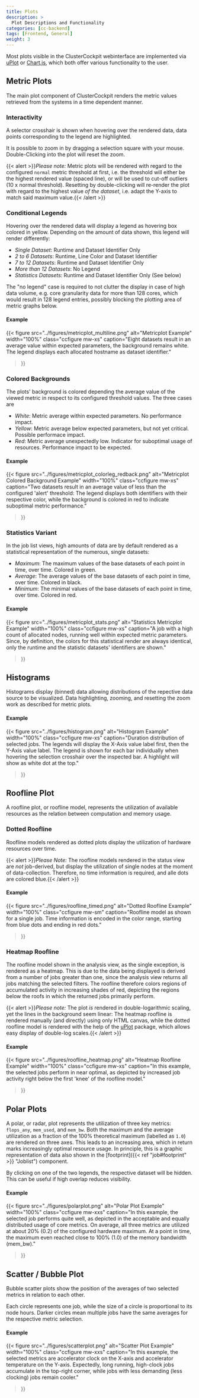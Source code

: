```yaml
---
title: Plots
description: >
  Plot Descriptions and Functionality
categories: [cc-backend]
tags: [Frontend, General]
weight: 3
---
```


Most plots visible in the ClusterCockpit webinterface are implemented via [uPlot](https://github.com/leeoniya/uPlot) or [Chart.js](https://www.chartjs.org/), which both offer various functionality to the user.

## Metric Plots

The main plot component of ClusterCockpit renders the metric values retrieved from the systems in a time dependent manner.

### Interactivity

A selector crosshair is shown when hovering over the rendered data, data points corresponding to the legend are highlighted.

It is possible to zoom in by dragging a selection square with your mouse. Double-Clicking into the plot will reset the zoom.

{{< alert >}}*Please note:* Metric plots will be rendered with regard to the configured `normal` metric threshold at first, i.e. the threshold will either be the highest rendered value (spaced line), or will be used to cut-off outliers (10 x normal threshold). Resetting by double-clicking will re-render the plot with regard to the highest value *of the dataset*, i.e. adapt the Y-axis to match said maximum value.{{< /alert >}}

### Conditional Legends

Hovering over the rendered data will display a legend as hovering box colored in yellow. Depending on the amount of data shown, this legend will render differently:

* *Single Dataset*: Runtime and Dataset Identifier Only
* *2 to 6 Datasets*: Runtime, Line Color and Dataset Identifier
* *7 to 12 Datasets*: Runtime and Dataset Identifier Only
* *More than 12 Datasets*: No Legend
* *Statistics Datasets*: Runtime and Dataset Identifier Only (See below)

The "no legend" case is required to not clutter the display in case of high data volume, e.g. core granularity data for more than 128 cores, which would result in 128 legend entries, possibly blocking the plotting area of metric graphs below.

#### Example

{{< figure src="../figures/metricplot_multiline.png" alt="Metricplot Example" width="100%" class="ccfigure mw-xs"
    caption="Eight datasets result in an average value within expected parameters, the background remains white. The legend displays each allocated hostname as dataset identifier."
>}}

### Colored Backgrounds

The plots' background is colored depending the average value of the viewed metric in respect to its configured threshold values. The three cases are

* *White*: Metric average within expected parameters. No performance impact.
* *Yellow*: Metric average below expected parameters, but not yet critical. Possible performace impact.
* *Red*: Metric average unexpectedly low. Indicator for suboptimal usage of resources. Performance impact to be expected.

#### Example

{{< figure src="../figures/metricplot_colorleg_redback.png" alt="Metricplot Colored Background Example" width="100%" class="ccfigure mw-xs"
    caption="Two datasets result in an average value of less than the configured 'alert' threshold: The legend displays both identifiers with their respective color, while the background is colored in red to indicate suboptimal metric performance."
>}}

### Statistics Variant

In the job list views, high amounts of data are by default rendered as a statistical representation of the numerous, single datasets:

* *Maximum*: The maximum values of the base datasets of each point in time, over time. Colored in green.
* *Average*: The average values of the base datasets of each point in time, over time. Colored in black.
* *Minimum*: The minimal values of the base datasets of each point in time, over time. Colored in red.

#### Example

{{< figure src="../figures/metricplot_stats.png" alt="Statistics Metricplot Example" width="100%" class="ccfigure mw-xs"
    caption="A job with a high count of allocated nodes, running well within expected metric parameters. Since, by definition, the colors for this statistical render are always identical, only the runtime and the statistic datasets' identifiers are shown."
>}}

## Histograms

Histograms display (binned) data allowing distributions of the repective data source to be visualized. Data highlighting, zooming, and resetting the zoom work as described for metric plots.

#### Example

{{< figure src="../figures/histogram.png" alt="Histogram Example" width="100%" class="ccfigure mw-xs"
    caption="Duration distribution of selected jobs. The legends will display the X-Axis value label first, then the Y-Axis value label. The legend is shown for each bar individually when hovering the selection crosshair over the inspected bar. A highlight will show as white dot at the top."
>}}

## Roofline Plot

A roofline plot, or roofline model, represents the utilization of available resources as the relation between computation and memory usage.

### Dotted Roofline

Roofline models rendered as dotted plots display the utilization of hardware resources over time.

{{< alert >}}*Please Note:* The roofline models rendered in the status view are *not* job-derived, but display the utilization of single nodes at the moment of data-collection. Therefore, no time information is required, and alle dots are colored blue.{{< /alert >}}

#### Example

{{< figure src="../figures/roofline_timed.png" alt="Dotted Roofline Example" width="100%" class="ccfigure mw-sm"
    caption="Roofline model as shown for a single job. Time information is encoded in the color range, starting from blue dots and ending in red dots."
>}}

### Heatmap Roofline

The roofline model shown in the analysis view, as the single exception, is rendered as a heatmap. This is due to the data being displayed is derived from a number of jobs greater than one, since the analysis view returns all jobs matching the selected filters. The roofline therefore colors regions of accumulated activity in increasing shades of red, depicting the regions below the roofs in which the returned jobs primarily perform.

{{< alert >}}*Please note:* The plot *is* rendered in double-logarithmic scaling, yet the lines in the background seem linear: The heatmap roofline is rendered manually (and directly) using only HTML canvas, while the dotted roofline model is rendered with the help of the [uPlot](https://github.com/leeoniya/uPlot) package, which allows easy display of double-log scales.{{< /alert >}}

#### Example

{{< figure src="../figures/roofline_heatmap.png" alt="Heatmap Roofline Example" width="100%" class="ccfigure mw-xs"
    caption="In this example, the selected jobs perform in near optimal, as depicted by increased job activity right below the first 'knee' of the roofline model."
>}}

## Polar Plots

A polar, or radar, plot represents the utilization of three key metrics: `flops_any`, `mem_used`, and `mem_bw`. Both the maximum and the average utilization as a fraction of the 100% theoretical maximum (labelled as `1.0`) are rendered on three axes. This leads to an increasing area, which in return marks increasingly optimal resource usage. In principle, this is a graphic representation of data also shown in the [footprint]({{< ref "job#footprint" >}} "Joblist") component.

By clicking on one of the two legends, the respective dataset will be hidden. This can be useful if high overlap reduces visibility.

#### Example

{{< figure src="../figures/polarplot.png" alt="Polar Plot Example" width="100%" class="ccfigure mw-xxs"
    caption="In this example, the selected job performs quite well, as depicted in the acceptable and equally distributed usage of core metrics. On average, all three metrics are utilized at about 20% (0.2) of the configured hardware maximum. At a point in time, the maximum even reached close to 100% (1.0) of the memory bandwidth (mem_bw)."
>}}

## Scatter / Bubble Plot

Bubble scatter plots show the position of the averages of two selected metrics in relation to each other.

Each circle represents one job, while the size of a circle is proportional to its node hours. Darker circles mean multiple jobs have the same averages for the respective metric selection.

#### Example

{{< figure src="../figures/scatterplot.png" alt="Scatter Plot Example" width="100%" class="ccfigure mw-xxs"
    caption="In this example, the selected metrics are accelerator clock on the X-axis and accelerator temperature on the Y-axis. Expectedly, long running, high-clock jobs accumulate in the top-right corner, while jobs with less demanding (less clocking) jobs remain cooler."
>}}